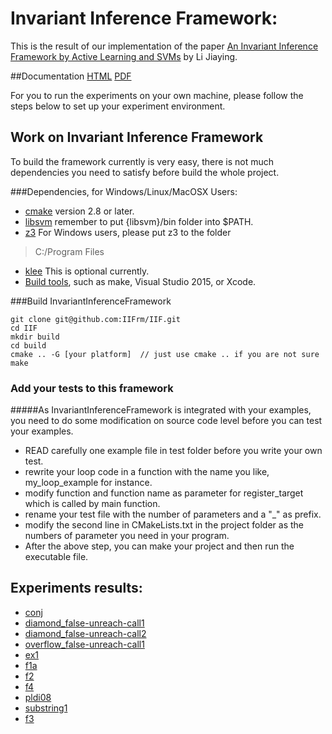 # Invariant Inference Framework:

This is the result of our implementation of the paper [An Invariant Inference Framework by
Active Learning and SVMs](http://iifrm.github.io/PDF/AnInvariantInferenceFrameworkbyActiveLearningandSVMs.pdf) by Li Jiaying.

##Documentation
[HTML](http://iifrm.github.io/doc/html/index.html)
[PDF](http://iifrm.github.io/doc/latex/refman.pdf)


For you to run the experiments on your own machine, please follow the steps below to set up your experiment environment.

## Work on Invariant Inference Framework
To build the framework currently is very easy,
there is not much dependencies you need to satisfy before build the whole project.

###Dependencies, for Windows/Linux/MacOSX Users:
* [cmake](https://cmake.org/) version 2.8 or later.
* [libsvm](https://www.csie.ntu.edu.tw/~cjlin/libsvm/) remember to put {libsvm}/bin folder into $PATH.
* [z3](https://github.com/Z3Prover/z3) For Windows users, please put z3 to the folder
> C:/Program Files
* [klee](https://klee.github.io/) This is optional currently.
* [Build tools](), such as make, Visual Studio 2015, or Xcode.


###Build InvariantInferenceFramework
```
git clone git@github.com:IIFrm/IIF.git
cd IIF
mkdir build
cd build
cmake .. -G [your platform]  // just use cmake .. if you are not sure
make
```



### Add your tests to this framework
#####As InvariantInferenceFramework is integrated with your examples, you need to do some modification on source code level before you can test your examples.
* READ carefully one example file in test folder before you write your own test.
* rewrite your loop code in a function with the name you like, my\_loop\_example for instance.
* modify function and function name as parameter for register\_target which is called by main function.
* rename your test file with the number of parameters and a "\_" as prefix. 
* modify the second line in CMakeLists.txt in the project folder as the numbers of parameter you need in your program.
* After the above step, you can make your project and then run the executable file.


<!--#Optional dependencies:

#* [libdwarf](http://pkgs.fedoraproject.org/repo/pkgs/libdwarf/) for C programs

#	**NOTE**: If you have difficulty in installing libdwarf, the following page may help you. 
#	[building hhvm dependencies]
#	(https://community.webfaction.com/questions/18567/building-hhvm-dependencies-libdwarf-not-finding-libelf)
#	```
#	wget 'http://www.prevanders.net/libdwarf-20140413.tar.gz'
#	tar -xzf libdwarf-20140413.tar.gz
#	cd dwarf-20140413/libdwarf
#	export CPPFLAGS="-I$HOME/include $CPPFLAGS"
#	export LDFLAGS="-L$HOME/lib $LDFLAGS"
#	./configure --prefix=$HOME
#	make
#	cp ./dwarf.h $HOME/include
#	cp ./libdwarf.h $HOME/include
#	cp ./libdwarf.a $HOME/lib
#	```
-->

## Experiments results:
* [conj](http://iifrm.github.io/results/conj.html)
* [diamond_false-unreach-call1](http://iifrm.github.io/results/diamond_false-unreach-call1.html)
* [diamond_false-unreach-call2](http://iifrm.github.io/results/diamond_false-unreach-call2.html)
* [overflow_false-unreach-call1](http://iifrm.github.io/results/overflow_false-unreach-call1.html)
* [ex1](http://iifrm.github.io/results/ex1.html)
* [f1a](http://iifrm.github.io/results/f1a.html)
* [f2](http://iifrm.github.io/results/f2.html)
* [f4](http://iifrm.github.io/results/f4.html)
* [pldi08](http://iifrm.github.io/results/pldi08.html)
* [substring1](http://iifrm.github.io/results/substring1.html)
* [f3](http://iifrm.github.io/results/f3.html)
